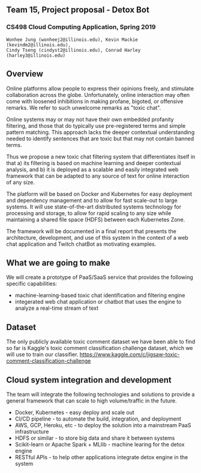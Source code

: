 ## Team 15, Project proposal - Detox Bot
### CS498 Cloud Computing Application, Spring 2019

```
Wonhee Jung (wonheej2@illinois.edu), Kevin Mackie (kevindm2@illinois.edu), 
Cindy Tseng (cindyst2@illinois.edu), Conrad Harley (harley3@illinois.edu)
```
## Overview

Online platforms allow people to express their opinions freely, and stimulate collaboration across the globe. 
Unfortunately, online interaction may often come with loosened inhibitions in making profane, bigoted, or offensive 
remarks. We refer to such unwelcome remarks as "toxic chat". 

Online systems may or may not have their own embedded profanity filtering, and those that do typically use
pre-registered terms and simple pattern matching. This approach lacks the deeper contextual understanding needed to 
identify sentences that are toxic but that may not contain banned terms. 

Thus we propose a new toxic chat filtering system that differentiates itself in that a) its filtering is based on
machine learning and deeper contextual analysis, and b) it is deployed as a scalable and easily integrated web
framework that can be adapted to any source of text for online interaction of any size. 

The platform will be based on Docker and Kubernetes for easy deployment and dependency management and to allow for fast scale-out
to large systems. It will use 
state-of-the-art distributed systems technology for processing and storage, to allow for rapid scaling to any 
size while maintaining a shared file space (HDFS) between each Kubernetes Zone.

The framework will be documented in a final report that presents the architecture, development, and use of this system
in the context of a web chat application and Twitch chatBot as motivating examples.

## What we are going to make 

We will create a prototype of PaaS/SaaS service that provides the following specific capabilities:

* machine-learning-based toxic chat identification and filtering engine
* integerated web chat application or chatbot that uses the engine to analyze a real-time stream of text

## Dataset

The only publicly available toxic comment dataset we have been able to find so far is Kaggle's toxic comment classification challenge dataset, which we will use to train our classifier. https://www.kaggle.com/c/jigsaw-toxic-comment-classification-challenge

## Cloud system integration and development

The team will integrate the following technologies and solutions to provide a general framework that can scale to high volume/traffic in the future.

* Docker, Kubernetes - easy deploy and scale out
* CI/CD pipeline - to automate the build, integration, and deployment
* AWS, GCP, Heroku, etc - to deploy the solution into a mainstream PaaS infrastructure 
* HDFS or similar - to store big data and share it between systems
* Scikit-learn or Apache Spark + MLlib - machine learing for the detox engine
* RESTful APIs - to help other applications integrate detox engine in the system
